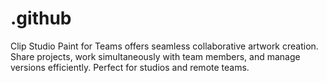 # .github
Clip Studio Paint for Teams offers seamless collaborative artwork creation. Share projects, work simultaneously with team members, and manage versions efficiently. Perfect for studios and remote teams.
